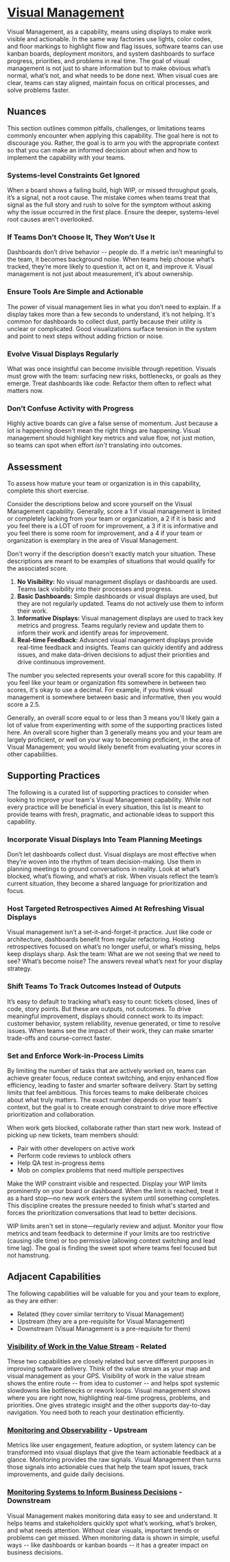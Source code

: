 # [Visual Management](https://dora.dev/capabilities/visual-management/)

Visual Management, as a capability, means using displays to make work visible and actionable. In the same way factories use lights, color codes, and floor markings to highlight flow and flag issues, software teams can use kanban boards, deployment monitors, and system dashboards to surface progress, priorities, and problems in real time. The goal of visual management is not just to share information but to make obvious what’s normal, what’s not, and what needs to be done next. When visual cues are clear, teams can stay aligned, maintain focus on critical processes, and solve problems faster.

## Nuances

This section outlines common pitfalls, challenges, or limitations teams commonly encounter when applying this capability. The goal here is not to discourage you. Rather, the goal is to arm you with the appropriate context so that you can make an informed decision about when and how to implement the capability with your teams.

### Systems-level Constraints Get Ignored

When a board shows a failing build, high WIP, or missed throughput goals, it’s a signal, not a root cause. The mistake comes when teams treat that signal as the full story and rush to solve for the symptom without asking why the issue occurred in the first place. Ensure the deeper, systems-level root causes aren't overlooked.

### If Teams Don’t Choose It, They Won’t Use It

Dashboards don’t drive behavior -- people do. If a metric isn’t meaningful to the team, it becomes background noise. When teams help choose what’s tracked, they’re more likely to question it, act on it, and improve it. Visual management is not just about measurement, it’s about ownership.

### Ensure Tools Are Simple and Actionable

The power of visual management lies in what you don’t need to explain. If a display takes more than a few seconds to understand, it’s not helping. It's common for dashboards to collect dust, partly because their utility is unclear or complicated. Good visualizations surface tension in the system and point to next steps without adding friction or noise.

### Evolve Visual Displays Regularly

What was once insightful can become invisible through repetition. Visuals must grow with the team: surfacing new risks, bottlenecks, or goals as they emerge. Treat dashboards like code: Refactor them often to reflect what matters now.

### Don’t Confuse Activity with Progress

Highly active boards can give a false sense of momentum. Just because a lot is happening doesn't mean the right things are happening. Visual management should highlight key metrics and value flow, not just motion, so teams can spot when effort *isn’t* translating into outcomes.

## Assessment

To assess how mature your team or organization is in this capability, complete this short exercise.

Consider the descriptions below and score yourself on the Visual Management capability. Generally, score a 1 if visual management is limited or completely lacking from your team or organization, a 2 if it is basic and you feel there is a LOT of room for improvement, a 3 if it is informative and you feel there is some room for improvement, and a 4 if your team or organization is exemplary in the area of Visual Management.

Don't worry if the description doesn't exactly match your situation. These descriptions are meant to be examples of situations that would qualify for the associated score.

1. **No Visibility:** No visual management displays or dashboards are used. Teams lack visibility into their processes and progress.
2. **Basic Dashboards:** Simple dashboards or visual displays are used, but they are not regularly updated. Teams do not actively use them to inform their work.
3. **Informative Displays:** Visual management displays are used to track key metrics and progress. Teams regularly review and update them to inform their work and identify areas for improvement.
4. **Real-time Feedback:** Advanced visual management displays provide real-time feedback and insights. Teams can quickly identify and address issues, and make data-driven decisions to adjust their priorities and drive continuous improvement.

The number you selected represents your overall score for this capability. If you feel like your team or organization fits somewhere in between two scores, it's okay to use a decimal. For example, if you think visual management is somewhere between basic and informative, then you would score a 2.5.

Generally, an overall score equal to or less than 3 means you'll likely gain a lot of value from experimenting with some of the supporting practices listed here. An overall score higher than 3 generally means you and your team are largely proficient, or well on your way to becoming proficient, in the area of Visual Management; you would likely benefit from evaluating your scores in other capabilities.

## Supporting Practices

The following is a curated list of supporting practices to consider when looking to improve your team's Visual Management capability. While not every practice will be beneficial in every situation, this list is meant to provide teams with fresh, pragmatic, and actionable ideas to support this capability.

### Incorporate Visual Displays Into Team Planning Meetings

Don’t let dashboards collect dust. Visual displays are most effective when they’re woven into the rhythm of team decision-making. Use them in planning meetings to ground conversations in reality. Look at what’s blocked, what’s flowing, and what’s at risk. When visuals reflect the team’s current situation, they become a shared language for prioritization and focus.

### Host Targeted Retrospectives Aimed At Refreshing Visual Displays

Visual management isn’t a set-it-and-forget-it practice. Just like code or architecture, dashboards benefit from regular refactoring. Hosting retrospectives focused on what’s no longer useful, or what’s missing, helps keep displays sharp. Ask the team: What are we not seeing that we need to see? What’s become noise? The answers reveal what’s next for your display strategy.

### Shift Teams To Track Outcomes Instead of Outputs

It’s easy to default to tracking what’s easy to count: tickets closed, lines of code, story points. But these are outputs, not outcomes. To drive meaningful improvement, displays should connect work to its impact: customer behavior, system reliability, revenue generated, or time to resolve issues. When teams see the impact of their work, they can make smarter trade-offs and course-correct faster.

### Set and Enforce Work-in-Process Limits

By limiting the number of tasks that are actively worked on, teams can achieve greater focus, reduce context switching, and enjoy enhanced flow efficiency, leading to faster and smarter software delivery. Start by setting limits that feel ambitious. This forces teams to make deliberate choices about what truly matters. The exact number depends on your team's context, but the goal is to create enough constraint to drive more effective prioritization and collaboration.

When work gets blocked, collaborate rather than start new work. Instead of picking up new tickets, team members should:
* Pair with other developers on active work
* Perform code reviews to unblock others
* Help QA test in-progress items
* Mob on complex problems that need multiple perspectives

Make the WIP constraint visible and respected. Display your WIP limits prominently on your board or dashboard. When the limit is reached, treat it as a hard stop—no new work enters the system until something completes. This discipline creates the pressure needed to finish what's started and forces the prioritization conversations that lead to better decisions.

WIP limits aren't set in stone—regularly review and adjust. Monitor your flow metrics and team feedback to determine if your limits are too restrictive (causing idle time) or too permissive (allowing context switching and lead time lag). The goal is finding the sweet spot where teams feel focused but not hamstrung.

## Adjacent Capabilities

The following capabilities will be valuable for you and your team to explore, as they are either:

- Related (they cover similar territory to Visual Management)
- Upstream (they are a pre-requisite for Visual Management)
- Downstream (Visual Management is a pre-requisite for them)

### [Visibility of Work in the Value Stream](/capabilities/visibility-of-work-in-the-value-stream.md) - Related

These two capabilities are closely related but serve different purposes in improving software delivery. Think of the value stream as your map and visual management as your GPS. Visibility of work in the value stream shows the entire route -- from idea to customer -- and helps spot systemic slowdowns like bottlenecks or rework loops. Visual management shows where you are right now, highlighting real-time progress, problems, and priorities. One gives strategic insight and the other supports day-to-day navigation. You need both to reach your destination efficiently.

### [Monitoring and Observability](/capabilities/monitoring-and-observability.md) - Upstream

Metrics like user engagement, feature adoption, or system latency can be transformed into visual displays that give the team actionable feedback at a glance. Monitoring provides the raw signals. Visual Management then turns those signals into actionable cues that help the team spot issues, track improvements, and guide daily decisions.

### [Monitoring Systems to Inform Business Decisions](/capabilities/monitoring-systems-to-inform-business-decisions.md) - Downstream

Visual Management makes monitoring data easy to see and understand. It helps teams and stakeholders quickly spot what’s working, what’s broken, and what needs attention. Without clear visuals, important trends or problems can get missed. When monitoring data is shown in simple, useful ways -- like dashboards or kanban boards -- it has a greater impact on business decisions.
